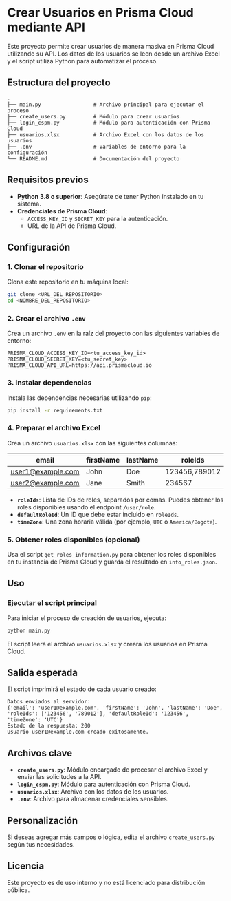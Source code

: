 
# Crear Usuarios en Prisma Cloud mediante API

Este proyecto permite crear usuarios de manera masiva en Prisma Cloud utilizando su API. Los datos de los usuarios se leen desde un archivo Excel y el script utiliza Python para automatizar el proceso.

## Estructura del proyecto

```
.
├── main.py                 # Archivo principal para ejecutar el proceso
├── create_users.py         # Módulo para crear usuarios
├── login_cspm.py           # Módulo para autenticación con Prisma Cloud
├── usuarios.xlsx           # Archivo Excel con los datos de los usuarios
├── .env                    # Variables de entorno para la configuración
└── README.md               # Documentación del proyecto
```

## Requisitos previos

- **Python 3.8 o superior**: Asegúrate de tener Python instalado en tu sistema.
- **Credenciales de Prisma Cloud**:
  - `ACCESS_KEY_ID` y `SECRET_KEY` para la autenticación.
  - URL de la API de Prisma Cloud.

## Configuración

### 1. Clonar el repositorio

Clona este repositorio en tu máquina local:

```bash
git clone <URL_DEL_REPOSITORIO>
cd <NOMBRE_DEL_REPOSITORIO>
```

### 2. Crear el archivo `.env`

Crea un archivo `.env` en la raíz del proyecto con las siguientes variables de entorno:

```
PRISMA_CLOUD_ACCESS_KEY_ID=<tu_access_key_id>
PRISMA_CLOUD_SECRET_KEY=<tu_secret_key>
PRISMA_CLOUD_API_URL=https://api.prismacloud.io
```

### 3. Instalar dependencias

Instala las dependencias necesarias utilizando `pip`:

```bash
pip install -r requirements.txt
```

### 4. Preparar el archivo Excel

Crea un archivo `usuarios.xlsx` con las siguientes columnas:

| email               | firstName | lastName | roleIds          | defaultRoleId | timeZone     |
|---------------------|-----------|----------|------------------|---------------|--------------|
| user1@example.com   | John      | Doe      | 123456,789012    | 123456        | UTC          |
| user2@example.com   | Jane      | Smith    | 234567           | 234567        | America/Bogota |

- **`roleIds`**: Lista de IDs de roles, separados por comas. Puedes obtener los roles disponibles usando el endpoint `/user/role`.
- **`defaultRoleId`**: Un ID que debe estar incluido en `roleIds`.
- **`timeZone`**: Una zona horaria válida (por ejemplo, `UTC` o `America/Bogota`).

### 5. Obtener roles disponibles (opcional)

Usa el script `get_roles_information.py` para obtener los roles disponibles en tu instancia de Prisma Cloud y guarda el resultado en `info_roles.json`.

## Uso

### Ejecutar el script principal

Para iniciar el proceso de creación de usuarios, ejecuta:

```bash
python main.py
```

El script leerá el archivo `usuarios.xlsx` y creará los usuarios en Prisma Cloud.

## Salida esperada

El script imprimirá el estado de cada usuario creado:

```plaintext
Datos enviados al servidor:
{'email': 'user1@example.com', 'firstName': 'John', 'lastName': 'Doe', 'roleIds': ['123456', '789012'], 'defaultRoleId': '123456', 'timeZone': 'UTC'}
Estado de la respuesta: 200
Usuario user1@example.com creado exitosamente.
```

## Archivos clave

- **`create_users.py`**: Módulo encargado de procesar el archivo Excel y enviar las solicitudes a la API.
- **`login_cspm.py`**: Módulo para autenticación con Prisma Cloud.
- **`usuarios.xlsx`**: Archivo con los datos de los usuarios.
- **`.env`**: Archivo para almacenar credenciales sensibles.

## Personalización

Si deseas agregar más campos o lógica, edita el archivo `create_users.py` según tus necesidades.

## Licencia

Este proyecto es de uso interno y no está licenciado para distribución pública.
